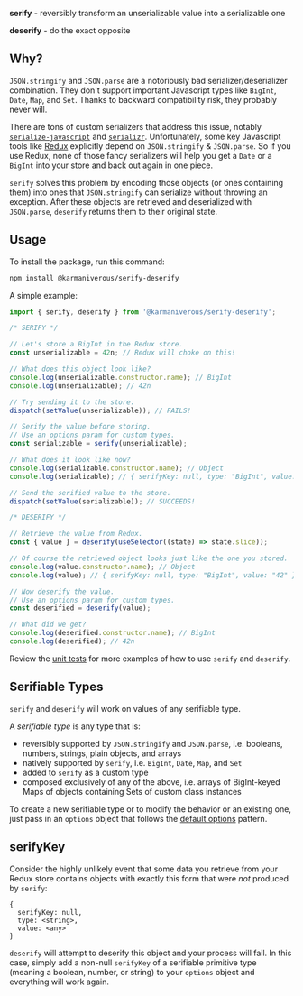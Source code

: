 **serify** - reversibly transform an unserializable value into a serializable
one

**deserify** - do the exact opposite

## Why?

`JSON.stringify` and `JSON.parse` are a notoriously bad serializer/deserializer
combination. They don't support important Javascript types like `BigInt`,
`Date`, `Map`, and `Set`. Thanks to backward compatibility risk, they probably
never will.

There are tons of custom serializers that address this issue, notably
[`serialize-javascript`](https://www.npmjs.com/package/serialize-javascript) and
[`serializr`](https://www.npmjs.com/package/serializr). Unfortunately, some key
Javascript tools like [Redux](https://redux.js.org) explicitly depend on
`JSON.stringify` & `JSON.parse`. So if you use Redux, none of those fancy
serializers will help you get a `Date` or a `BigInt` into your store and back
out again in one piece.

`serify` solves this problem by encoding those objects (or ones containing them)
into ones that `JSON.stringify` can serialize without throwing an exception.
After these objects are retrieved and deserialized with `JSON.parse`, `deserify`
returns them to their original state.

## Usage

To install the package, run this command:

```bash
npm install @karmaniverous/serify-deserify
```

A simple example:

```javascript
import { serify, deserify } from '@karmaniverous/serify-deserify';

/* SERIFY */

// Let's store a BigInt in the Redux store.
const unserializable = 42n; // Redux will choke on this!

// What does this object look like?
console.log(unserializable.constructor.name); // BigInt
console.log(unserializable); // 42n

// Try sending it to the store.
dispatch(setValue(unserializable)); // FAILS!

// Serify the value before storing.
// Use an options param for custom types.
const serializable = serify(unserializable);

// What does it look like now?
console.log(serializable.constructor.name); // Object
console.log(serializable); // { serifyKey: null, type: "BigInt", value: "42" }

// Send the serified value to the store.
dispatch(setValue(serializable)); // SUCCEEDS!

/* DESERIFY */

// Retrieve the value from Redux.
const { value } = deserify(useSelector((state) => state.slice));

// Of course the retrieved object looks just like the one you stored.
console.log(value.constructor.name); // Object
console.log(value); // { serifyKey: null, type: "BigInt", value: "42" }

// Now deserify the value.
// Use an options param for custom types.
const deserified = deserify(value);

// What did we get?
console.log(deserified.constructor.name); // BigInt
console.log(deserified); // 42n
```

Review the [unit tests](/src/index.test.mjs) for more examples of how to use
`serify` and `deserify`.

## Serifiable Types

`serify` and `deserify` will work on values of any serifiable type.

A _serifiable type_ is any type that is:

- reversibly supported by `JSON.stringify` and `JSON.parse`, i.e. booleans,
  numbers, strings, plain objects, and arrays
- natively supported by `serify`, i.e. `BigInt`, `Date`, `Map`, and `Set`
- added to `serify` as a custom type
- composed exclusively of any of the above, i.e. arrays of BigInt-keyed Maps of
  objects containing Sets of custom class instances

To create a new serifiable type or to modify the behavior or an existing one,
just pass in an `options` object that follows the
[default options](/src/options.mjs) pattern.

## serifyKey

Consider the highly unlikely event that some data you retrieve from your Redux
store contains objects with exactly this form that were _not_ produced by
`serify`:

```
{
  serifyKey: null,
  type: <string>,
  value: <any>
}
```

`deserify` will attempt to deserify this object and your process will fail. In
this case, simply add a non-null `serifyKey` of a serifiable primitive type
(meaning a boolean, number, or string) to your `options` object and everything
will work again.
